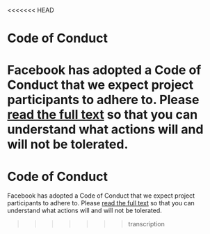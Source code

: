 <<<<<<< HEAD
# Code of Conduct

Facebook has adopted a Code of Conduct that we expect project participants to adhere to. Please [read the full text](https://code.facebook.com/codeofconduct) so that you can understand what actions will and will not be tolerated.
=======
# Code of Conduct

Facebook has adopted a Code of Conduct that we expect project participants to adhere to. Please [read the full text](https://code.facebook.com/codeofconduct) so that you can understand what actions will and will not be tolerated.
>>>>>>> transcription
